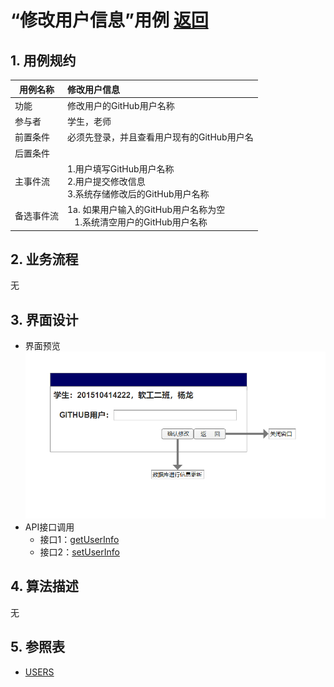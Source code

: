 # “修改用户信息”用例 [返回](README.md)
## 1. 用例规约

|用例名称|修改用户信息|
|-------|:-------------|
|功能|修改用户的GitHub用户名称|
|参与者|学生，老师|
|前置条件|必须先登录，并且查看用户现有的GitHub用户名|
|后置条件| |
|主事件流| 1.用户填写GitHub用户名称 <br/> 2.用户提交修改信息 <br/>3.系统存储修改后的GitHub用户名称|
|备选事件流|1a. 如果用户输入的GitHub用户名称为空 <br/>&nbsp;&nbsp; 1.系统清空用户的GitHub用户名称|

## 2. 业务流程
无

## 3. 界面设计
- 界面预览
![](修改信息.png)
- API接口调用
    - 接口1：[getUserInfo](获取用户信息api.md)
    - 接口2：[setUserInfo](修改用户信息api.md)
    
## 4. 算法描述
无
    
## 5. 参照表
- [USERS](数据库实现.md/#USERS)
